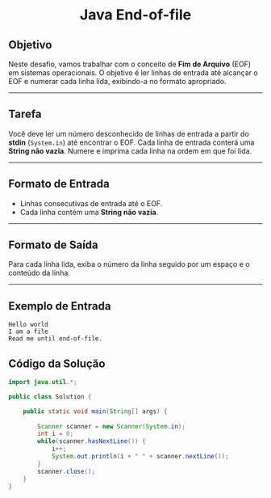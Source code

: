 <h1 align=center> Java End-of-file </h1>

## Objetivo

Neste desafio, vamos trabalhar com o conceito de **Fim de Arquivo** (EOF) em sistemas operacionais. O objetivo é ler linhas de entrada até alcançar o EOF e numerar cada linha lida, exibindo-a no formato apropriado.

---

## Tarefa

Você deve ler um número desconhecido de linhas de entrada a partir do **stdin** (`System.in`) até encontrar o EOF. Cada linha de entrada conterá uma **String não vazia**. Numere e imprima cada linha na ordem em que foi lida.

---

## Formato de Entrada

- Linhas consecutivas de entrada até o EOF.
- Cada linha contém uma **String não vazia**.

---

## Formato de Saída

Para cada linha lida, exiba o número da linha seguido por um espaço e o conteúdo da linha.

---

## Exemplo de Entrada

```plaintext
Hello world
I am a file
Read me until end-of-file.
```

## Código da Solução

```java
import java.util.*;

public class Solution {

    public static void main(String[] args) {
        
        Scanner scanner = new Scanner(System.in);
        int i = 0;
        while(scanner.hasNextLine()) {
            i++;
            System.out.println(i + " " + scanner.nextLine());
        }
        scanner.close();
    }
}
```